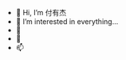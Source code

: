 - 👋 Hi, I’m 付有杰
- 👀 I’m interested in everything...
- 🌱 
- 💞️ 
- 📫 

<!---
FuYouJ/FuYouJ is a ✨ special ✨ repository because its `README.md` (this file) appears on your GitHub profile.
You can click the Preview link to take a look at your changes.
--->
